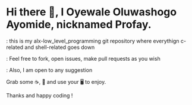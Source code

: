 # Hi there :wave:, I Oyewale Oluwashogo Ayomide, nicknamed Profay.

: this is my alx-low_level_programming git repository where everythign c-related and shell-related goes down

: Feel free to fork, open issues, make pull requests as you wish

: Also, I am open to any suggestion

Grab some :coffee:, :pizza: and use your :desktop_computer: to enjoy.

Thanks and happy coding !
